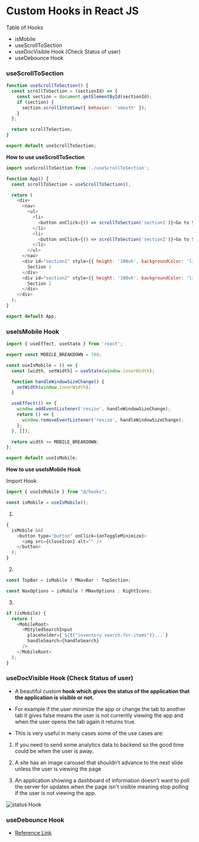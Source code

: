 # Custom Hooks in React JS

Table of Hooks
- isMobile
- useScrollToSection
- useDocVisible Hook (Check Status of user)
- useDebounce Hook


### useScrollToSection

```javascript
function useScrollToSection() {
  const scrollToSection = (sectionId) => {
    const section = document.getElementById(sectionId);
    if (section) {
      section.scrollIntoView({ behavior: 'smooth' });
    }
  };

  return scrollToSection;
}

export default useScrollToSection;
```

**How to use useScrollToSection**

```javascript
import useScrollToSection from './useScrollToSection';

function App() {
  const scrollToSection = useScrollToSection();

  return (
    <div>
      <nav>
        <ul>
          <li>
            <button onClick={() => scrollToSection('section1')}>Go to Section 1</button>
          </li>
          <li>
            <button onClick={() => scrollToSection('section2')}>Go to Section 2</button>
          </li>
        </ul>
      </nav>
      <div id="section1" style={{ height: '100vh', backgroundColor: 'lightblue' }}>
        Section 1
      </div>
      <div id="section2" style={{ height: '100vh', backgroundColor: 'lightgreen' }}>
        Section 2
      </div>
    </div>
  );
}

export default App;
```


### useIsMobile Hook

```javascript
import { useEffect, useState } from 'react';

export const MOBILE_BREAKDOWN = 768;

const useIsMobile = () => {
  const [width, setWidth] = useState(window.innerWidth);

  function handleWindowSizeChange() {
    setWidth(window.innerWidth);
  }

  useEffect(() => {
    window.addEventListener('resize', handleWindowSizeChange);
    return () => {
      window.removeEventListener('resize', handleWindowSizeChange);
    };
  }, []);

  return width <= MOBILE_BREAKDOWN;
};

export default useIsMobile;

```

**How to use useIsMobile Hook**

Import Hook

```javascript
import { useIsMobile } from "@/hooks";

const isMobile = useIsMobile();
```

1. 
```javascript
{
  isMobile &&(
    <button type="button" onClick={onToggleMinimize}>
      <img src={closeIcon} alt="" />
    </button>
  );
}
```
2. 
```javascript
const TopBar = isMobile ? MNavBar : TopSection;

const NavOptions = isMobile ? MNavOptions : RightIcons;
```

3. 
```javascript
if (isMobile) {
  return (
    <MobileRoot>
      <MStyledSearchInput
        placeholder={`${t("inventory.search-for-items")}...`}
        handleSearch={handleSearch}
      />
    </MobileRoot>
  );
}
```

### useDocVisible Hook (Check Status of user)


- A beautiful custom **hook which gives the status of the application that the application is visible or not.**

- For example if the user minimize the app or change the tab to another tab it gives false means the user is not currently viewing the app and when the user opens the tab again it returns true. 

- This is very useful in many cases some of the use cases are:

1.  If you need to send some analytics data to backend so the good time could be when the user is away.

2.  A site has an image carousel that shouldn't advance to the next slide unless the user is viewing the page

3.  An application showing a dashboard of information doesn't want to poll the server for updates when the page isn't visible meaning stop polling if the user is not viewing the app.

![status Hook](https://github.com/ahsan-chy/Shortcutkeys-Cheatsheets/assets/85479513/38be000e-9b77-4ea3-bc5c-d033f6effa32)


### useDebounce Hook

- [Reference Link](https://github.com/cosdensolutions/code/tree/master/videos/long/custom-react-hooks-useDebounce)

